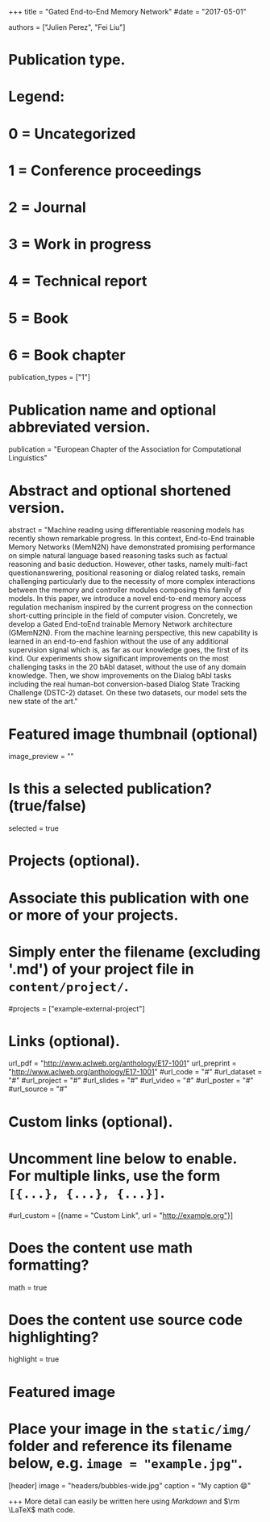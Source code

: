 +++
title = "Gated End-to-End Memory Network"
#date  = "2017-05-01"

authors = ["Julien Perez", "Fei Liu"]

# Publication type.
# Legend:
# 0 = Uncategorized
# 1 = Conference proceedings
# 2 = Journal
# 3 = Work in progress
# 4 = Technical report
# 5 = Book
# 6 = Book chapter
publication_types = ["1"]

# Publication name and optional abbreviated version.
publication = "European Chapter of the Association for Computational Linguistics"

# Abstract and optional shortened version.
abstract = "Machine reading using differentiable reasoning models has recently shown remarkable progress. In this context, End-to-End trainable Memory Networks (MemN2N) have demonstrated promising performance on simple natural language based reasoning tasks such as factual reasoning and basic deduction. However, other tasks, namely multi-fact questionanswering, positional reasoning or dialog related tasks, remain challenging particularly due to the necessity of more complex interactions between the memory and controller modules composing this family of models. In this paper, we introduce a novel end-to-end memory access regulation mechanism inspired by the current progress on the connection short-cutting principle in the field of computer vision. Concretely, we develop a Gated End-toEnd trainable Memory Network architecture (GMemN2N). From the machine learning perspective, this new capability is learned in an end-to-end fashion without the use of any additional supervision signal which is, as far as our knowledge goes, the first of its kind. Our experiments show significant improvements on the most challenging tasks in the 20 bAbI dataset, without the use of any domain knowledge. Then, we show improvements on the Dialog bAbI tasks including the real human-bot conversion-based Dialog State Tracking Challenge (DSTC-2) dataset. On these two datasets, our model sets the new state of the art."


# Featured image thumbnail (optional)
image_preview = ""

# Is this a selected publication? (true/false)
selected = true

# Projects (optional).
#   Associate this publication with one or more of your projects.
#   Simply enter the filename (excluding '.md') of your project file in `content/project/`.
#projects = ["example-external-project"]

# Links (optional).
url_pdf = "http://www.aclweb.org/anthology/E17-1001"
url_preprint = "http://www.aclweb.org/anthology/E17-1001"
#url_code = "#"
#url_dataset = "#"
#url_project = "#"
#url_slides = "#"
#url_video = "#"
#url_poster = "#"
#url_source = "#"

# Custom links (optional).
#   Uncomment line below to enable. For multiple links, use the form `[{...}, {...}, {...}]`.
#url_custom = [{name = "Custom Link", url = "http://example.org"}]

# Does the content use math formatting?
math = true

# Does the content use source code highlighting?
highlight = true

# Featured image
# Place your image in the `static/img/` folder and reference its filename below, e.g. `image = "example.jpg"`.
[header]
image = "headers/bubbles-wide.jpg"
caption = "My caption :smile:"

+++
More detail can easily be written here using *Markdown* and $\rm \LaTeX$ math code.